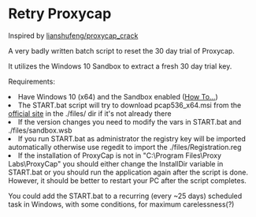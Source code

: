 # Retry Proxycap

Inspired by <a href="https://github.com/lianshufeng/proxycap_crack">lianshufeng/proxycap_crack</a>

A very badly written batch script to reset the 30 day trial of Proxycap. <br>

It utilizes the Windows 10 Sandbox to extract a fresh 30 day trial key.

Requirements:
<li>Have Windows 10 (x64) and the Sandbox enabled (<a href="https://letmegooglethat.com/?q=how+to+enable+sandbox+in+windows+10">How To...</a>)
<li>The START.bat script will try to download pcap536_x64.msi from the <a href="https://www.proxycap.com/">official site</a> in the ./files/ dir if it's not already there
<li>If the version changes you need to modify the vars in START.bat and ./files/sandbox.wsb

<li>If you run START.bat as administrator the registry key will be imported automatically otherwise use regedit to import the ./files/Registration.reg

<li>If the installation of ProxyCap is not in "C:\Program Files\Proxy Labs\ProxyCap" you should either change the InstallDir variable in START.bat or you should run the application again after the script is done. However, it should be better to restart your PC after the script completes.
  
You could add the START.bat to a recurring (every ~25 days) scheduled task in Windows, with some conditions, for maximum carelessness(?)
